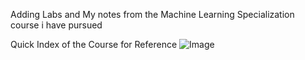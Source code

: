 Adding Labs and My notes from the Machine Learning Specialization course i have pursued

Quick Index of the Course for Reference
![Image](https://github.com/user-attachments/assets/dc9f0b1b-7dae-45f3-b172-10a7776cc9e9)
